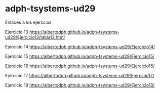 # adph-tsystems-ud29
Enlaces a los ejerccios

Ejercicio 13
https://albertodph.github.io/adph-tsystems-ud29/Ejercicio13/tabla13.html

Ejercicio 14
https://albertodph.github.io/adph-tsystems-ud29/Ejercicio14/

Ejercicio 15
https://albertodph.github.io/adph-tsystems-ud29/Ejercicio15/

Ejercicio 16
https://albertodph.github.io/adph-tsystems-ud29/Ejercicio16/

Ejercicio 17
https://albertodph.github.io/adph-tsystems-ud29/Ejercicio17/

Ejercicio 18
https://albertodph.github.io/adph-tsystems-ud29/Ejercicio18/


